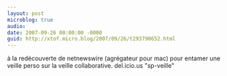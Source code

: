 ```yaml
---
layout: post
microblog: true
audio: 
date: 2007-09-26 00:00:00 -0000
guid: http://xtof.micro.blog/2007/09/26/t293790652.html
---
```

à la redécouverte de netnewswire (agrégateur pour mac) pour entamer une veille perso sur la veille collaborative. del.icio.us "sp-veille"
